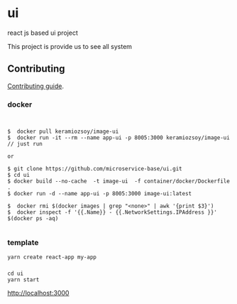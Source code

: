 # ui
react js based ui project

This project is provide us to see all system

## Contributing

[Contributing guide](CONTRIBUTING.md).

### docker 

```


$  docker pull keramiozsoy/image-ui
$  docker run -it --rm --name app-ui -p 8005:3000 keramiozsoy/image-ui // just run

or

$ git clone https://github.com/microservice-base/ui.git
$ cd ui 
$ docker build --no-cache  -t image-ui  -f container/docker/Dockerfile .
$ docker run -d --name app-ui -p 8005:3000 image-ui:latest

$  docker rmi $(docker images | grep "<none>" | awk '{print $3}')
$  docker inspect -f '{{.Name}} - {{.NetworkSettings.IPAddress }}' $(docker ps -aq)


```

### template
```
yarn create react-app my-app
```

### 
```
cd ui
yarn start
```
[http://localhost:3000](http://localhost:3000)


